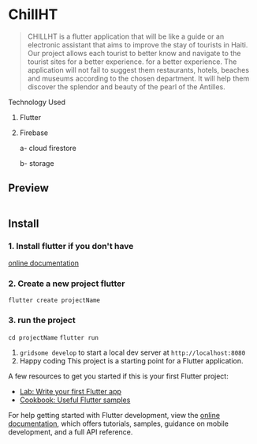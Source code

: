 # ChillHT

> CHILLHT is a flutter application that will be like a guide or an electronic assistant
that aims to improve the stay of tourists in Haiti. Our project
allows each tourist to better know and navigate to the tourist sites for a better experience.
for a better experience. The application will not fail to suggest them
restaurants, hotels, beaches and museums according to the chosen department. It will help them discover
the splendor and beauty of the pearl of the Antilles.


Technology Used
  1. Flutter
  2. Firebase 
 
      a- cloud firestore
      
      b- storage

## Preview
<img src='chill.gif' title='' width='' alt='' />


## Install
### 1. Install flutter if you don't have
[online documentation](https://docs.flutter.dev/)



### 2. Create a new project flutter 
`flutter create projectName`

### 3. run the project 
`cd projectName`
`flutter run`

1. `gridsome develop` to start a local dev server at `http://localhost:8080`
4. Happy coding
This project is a starting point for a Flutter application.

A few resources to get you started if this is your first Flutter project:

- [Lab: Write your first Flutter app](https://docs.flutter.dev/get-started/codelab)
- [Cookbook: Useful Flutter samples](https://docs.flutter.dev/cookbook)

For help getting started with Flutter development, view the
[online documentation](https://docs.flutter.dev/), which offers tutorials,
samples, guidance on mobile development, and a full API reference.
